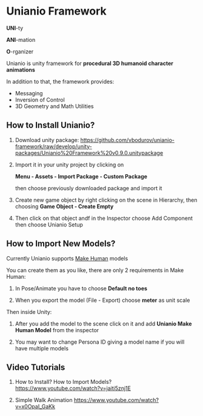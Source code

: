 # Unianio Framework

**UNI**-ty

**ANI**-mation

**O**-rganizer

Unianio is unity framework for **procedural 3D humanoid character animations**

In addition to that, the framework provides:

 * Messaging
 * Inversion of Control
 * 3D Geometry and Math Utilities
 
## How to Install Unianio?

1. Download unity package: 
https://github.com/vbodurov/unianio-framework/raw/develop/unity-packages/Unianio%20Framework%20v0.9.0.unitypackage

2. Import it in your unity project by clicking on 

	**Menu - Assets - Import Package - Custom Package**

	then choose previously downloaded package and import it
	
3. Create new game object by right clicking on the scene in Hierarchy, then choosing **Game Object - Create Empty**

4. Then click on that object andf in the Inspector choose Add Component then choose Unianio Setup

## How to Import New Models?

Currently Unianio supports [Make Human](http://www.makehumancommunity.org/) models

You can create them as you like, there are only 2 requirements in Make Human:

1. In Pose/Animate you have to choose **Default no toes**

2. When you export the model (File - Export) choose **meter** as unit scale

Then inside Unity:

1. After you add the model to the scene click on it and add **Unianio Make Human Model** from the inspector

2. You may want to change Persona ID giving a model name if you will have multiple models

## Video Tutorials

1. How to Install? How to Import Models? https://www.youtube.com/watch?v=jaiti5znj1E

2. Simple Walk Animation https://www.youtube.com/watch?v=x0OpaI_GaKk